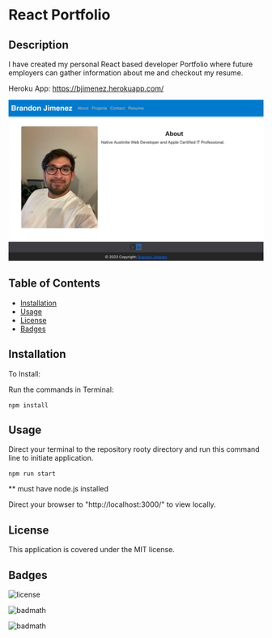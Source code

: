 # React Portfolio

## Description

I have created my personal React based developer Portfolio where future employers can gather information about me and checkout my resume. 

Heroku App:
https://bjimenez.herokuapp.com/

 
<img src="./src/assets/react-portfolio-screenshot.png">


## Table of Contents

- [Installation](#installation)
- [Usage](#usage)
- [License](#license)
- [Badges](#Badges)


## Installation

To Install:

Run the commands in Terminal:

```
npm install
```

## Usage

Direct your terminal to the repository rooty directory and run this command line to initiate application.
```
npm run start
```
** must have node.js installed 

Direct your browser to "http://localhost:3000/" to view locally.

## License

This application is covered under the MIT license.

## Badges

![license](https://img.shields.io/badge/license-MIT-yellow.svg)

![badmath](https://img.shields.io/github/languages/top/lernantino/badmath)

![badmath](https://img.shields.io/github/repo-size/bjimenez09/react-portfolio)